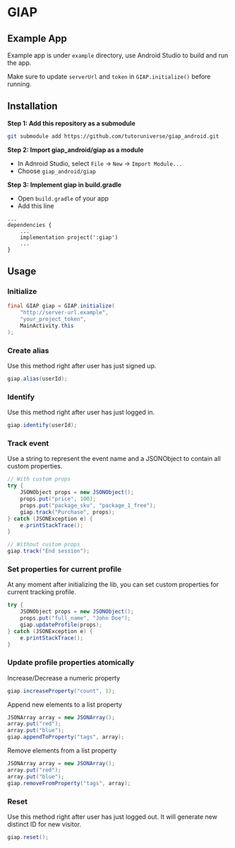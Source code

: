 # GIAP

## Example App

Example app is under `example` directory, use Android Studio to build and run the app.

Make sure to update `serverUrl` and `token` in `GIAP.initialize()` before running.

## Installation

**Step 1: Add this repository as a submodule**

```sh
git submodule add https://github.com/tutoruniverse/giap_android.git
```

**Step 2: Import giap_android/giap as a module**

- In Adnroid Studio, select `File` -> `New` -> `Import Module...`
- Choose `giap_android/giap`

**Step 3: Implement giap in build.gradle**

- Open `build.gradle` of your app
- Add this line

```text
...
dependencies {
    ...
    implementation project(':giap')
    ...
}
```

## Usage

### Initialize

```java
final GIAP giap = GIAP.initialize(
    "http://server-url.example",
    "your_project_token",
    MainActivity.this
);
```

### Create alias

Use this method right after user has just signed up.

```java
giap.alias(userId);
```

### Identify

Use this method right after user has just logged in.

```java
giap.identify(userId);
```

### Track event

Use a string to represent the event name and a JSONObject to contain all custom properties.

```java
// With custom props
try {
    JSONObject props = new JSONObject();
    props.put("price", 100);
    props.put("package_sku", "package_1_free");
    giap.track("Purchase", props);
} catch (JSONException e) {
    e.printStackTrace();
}

// Without custom props
giap.track("End session");
```

### Set properties for current profile

At any moment after initializing the lib, you can set custom properties for current tracking profile.

```java
try {
    JSONObject props = new JSONObject();
    props.put("full_name", "John Doe");
    giap.updateProfile(props);
} catch (JSONException e) {
    e.printStackTrace();
}
```

### Update profile properties atomically
Increase/Decrease a numeric property

```java
giap.increaseProperty("count", 1);
```
Append new elements to a list property

```java
JSONArray array = new JSONArray();
array.put("red");
array.put("blue");
giap.appendToProperty("tags", array);
```
Remove elements from a list property

```java
JSONArray array = new JSONArray();
array.put("red");
array.put("blue");
giap.removeFromProperty("tags", array);
```

### Reset

Use this method right after user has just logged out. It will generate new distinct ID for new visitor.

```java
giap.reset();
```
